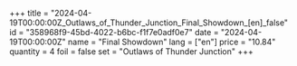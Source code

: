 +++
title = "2024-04-19T00:00:00Z_Outlaws_of_Thunder_Junction_Final_Showdown_[en]_false"
id = "358968f9-45bd-4022-b6bc-f1f7e0adf0e7"
date = "2024-04-19T00:00:00Z"
name = "Final Showdown"
lang = ["en"]
price = "10.84"
quantity = 4
foil = false
set = "Outlaws of Thunder Junction"
+++

